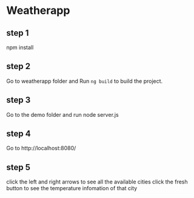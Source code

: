 # Weatherapp

## step 1
npm install

## step 2
Go to weatherapp folder and Run `ng build` to build the project. 

## step 3
Go to the demo folder and run node server.js

## step 4
Go to http://localhost:8080/

## step 5 
click the left and right arrows to see all the available cities 
click the fresh button to see the temperature infomation of that city 


